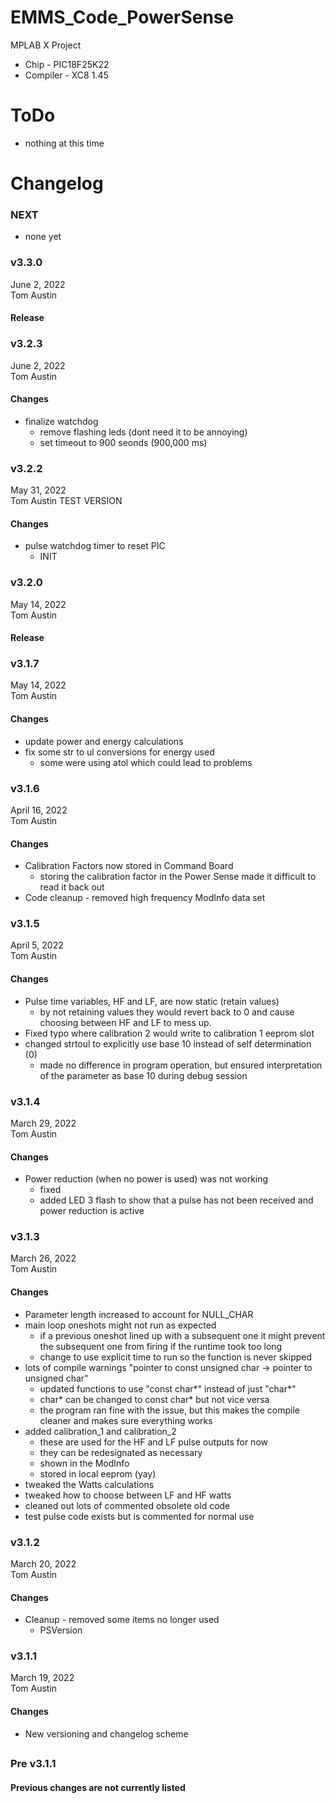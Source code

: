 # EMMS_Code_PowerSense
MPLAB X Project
- Chip - PIC18F25K22
- Compiler - XC8 1.45

# ToDo
- nothing at this time

# Changelog
### NEXT
- none yet

### v3.3.0
June 2, 2022<br />
Tom Austin
#### Release

### v3.2.3
June 2, 2022<br />
Tom Austin
#### Changes
- finalize watchdog
  - remove flashing leds (dont need it to be annoying)
  - set timeout to 900 seonds (900,000 ms)

### v3.2.2
May 31, 2022<br />
Tom Austin
TEST VERSION
#### Changes
- pulse watchdog timer to reset PIC
  - INIT

### v3.2.0
May 14, 2022<br />
Tom Austin
#### Release

### v3.1.7
May 14, 2022<br />
Tom Austin
#### Changes
- update power and energy calculations
- fix some str to ul conversions for energy used
  - some were using atol which could lead to problems

### v3.1.6
April 16, 2022<br />
Tom Austin
#### Changes
- Calibration Factors now stored in Command Board
  - storing the calibration factor in the Power Sense made it difficult to read it back out
- Code cleanup - removed high frequency ModInfo data set


### v3.1.5
April 5, 2022<br />
Tom Austin
#### Changes
- Pulse time variables, HF and LF, are now static (retain values)
  - by not retaining values they would revert back to 0 and cause choosing between HF and LF to mess up.
- Fixed typo where calibration 2 would write to calibration 1 eeprom slot
- changed strtoul to explicitly use base 10 instead of self determination (0)
  - made no difference in program operation, but ensured interpretation of the parameter as base 10 during debug session

### v3.1.4
March 29, 2022<br />
Tom Austin
#### Changes
- Power reduction (when no power is used) was not working
  - fixed
  - added LED 3 flash to show that a pulse has not been received and power reduction is active

### v3.1.3
March 26, 2022<br />
Tom Austin
#### Changes
- Parameter length increased to account for NULL_CHAR
- main loop oneshots might not run as expected
  - if a previous oneshot lined up with a subsequent one it might prevent the subsequent one from firing if the runtime took too long
  - change to use explicit time to run so the function is never skipped
- lots of compile warnings "pointer to const unsigned char -> pointer to unsigned char"
  - updated functions to use "const char*" instead of just "char*"
  - char* can be changed to const char* but not vice versa
  - the program ran fine with the issue, but this makes the compile cleaner and makes sure everything works
- added calibration_1 and calibration_2
  - these are used for the HF and LF pulse outputs for now
  - they can be redesignated as necessary
  - shown in the ModInfo
  - stored in local eeprom (yay)
- tweaked the Watts calculations
- tweaked how to choose between LF and HF watts
- cleaned out lots of commented obsolete old code
- test pulse code exists but is commented for normal use


### v3.1.2
March 20, 2022<br />
Tom Austin
#### Changes
- Cleanup - removed some items no longer used
  - PSVersion


### v3.1.1
March 19, 2022<br />
Tom Austin
#### Changes
- New versioning and changelog scheme
## 
### Pre v3.1.1
#### Previous changes are not currently listed
